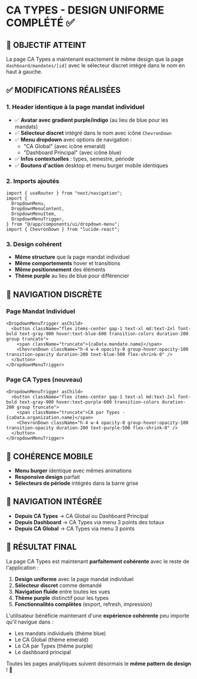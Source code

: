 # CA TYPES - DESIGN UNIFORME COMPLÉTÉ ✅

## 🎯 OBJECTIF ATTEINT

La page CA Types a maintenant exactement le même design que la page `dashboard/mandates/[id]` avec le sélecteur discret intégré dans le nom en haut à gauche.

## ✅ MODIFICATIONS RÉALISÉES

### 1. **Header identique à la page mandat individuel**

- ✅ **Avatar avec gradient purple/indigo** (au lieu de blue pour les mandats)
- ✅ **Sélecteur discret** intégré dans le nom avec icône `ChevronDown`
- ✅ **Menu dropdown** avec options de navigation :
  - "CA Global" (avec icône emerald)
  - "Dashboard Principal" (avec icône blue)
- ✅ **Infos contextuelles** : types, semestre, période
- ✅ **Boutons d'action** desktop et menu burger mobile identiques

### 2. **Imports ajoutés**

```tsx
import { useRouter } from "next/navigation";
import {
  DropdownMenu,
  DropdownMenuContent,
  DropdownMenuItem,
  DropdownMenuTrigger,
} from "@/app/components/ui/dropdown-menu";
import { ChevronDown } from "lucide-react";
```

### 3. **Design cohérent**

- **Même structure** que la page mandat individuel
- **Même comportements** hover et transitions
- **Même positionnement** des éléments
- **Thème purple** au lieu de blue pour différencier

## 🎨 NAVIGATION DISCRÈTE

### **Page Mandat Individuel**

```tsx
<DropdownMenuTrigger asChild>
  <button className="flex items-center gap-1 text-xl md:text-2xl font-bold text-gray-900 hover:text-blue-600 transition-colors duration-200 group truncate">
    <span className="truncate">{caData.mandate.name}</span>
    <ChevronDown className="h-4 w-4 opacity-0 group-hover:opacity-100 transition-opacity duration-200 text-blue-500 flex-shrink-0" />
  </button>
</DropdownMenuTrigger>
```

### **Page CA Types** (nouveau)

```tsx
<DropdownMenuTrigger asChild>
  <button className="flex items-center gap-1 text-xl md:text-2xl font-bold text-gray-900 hover:text-purple-600 transition-colors duration-200 group truncate">
    <span className="truncate">CA par Types - {caData.organization.name}</span>
    <ChevronDown className="h-4 w-4 opacity-0 group-hover:opacity-100 transition-opacity duration-200 text-purple-500 flex-shrink-0" />
  </button>
</DropdownMenuTrigger>
```

## 📱 COHÉRENCE MOBILE

- **Menu burger** identique avec mêmes animations
- **Responsive design** parfait
- **Sélecteurs de période** intégrés dans la barre grise

## 🔗 NAVIGATION INTÉGRÉE

- **Depuis CA Types** → CA Global ou Dashboard Principal
- **Depuis Dashboard** → CA Types via menu 3 points des totaux
- **Depuis CA Global** → CA Types via menu 3 points

## 🎉 RÉSULTAT FINAL

La page CA Types est maintenant **parfaitement cohérente** avec le reste de l'application :

1. **Design uniforme** avec la page mandat individuel
2. **Sélecteur discret** comme demandé
3. **Navigation fluide** entre toutes les vues
4. **Thème purple** distinctif pour les types
5. **Fonctionnalités complètes** (export, refresh, impression)

L'utilisateur bénéficie maintenant d'une **expérience cohérente** peu importe qu'il navigue dans :

- Les mandats individuels (thème blue)
- Le CA Global (thème emerald)
- Le CA par Types (thème purple)
- Le dashboard principal

Toutes les pages analytiques suivent désormais le **même pattern de design** ! 🚀
